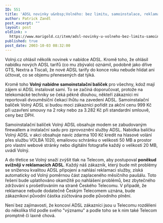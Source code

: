```yaml
---
ID: 551
title: 'ADSL novinky u&nbsp;Volného: bez limitu, samoinstalace, reklamace'
author: Patrick Zandl
post_excerpt: ""
layout: post
oldlink: >
  https://www.marigold.cz/item/adsl-novinky-u-volneho-bez-limitu-samoinstalace-reklamace
published: true
post_date: 2003-10-03 08:32:00
---
```

<p>
Volný.cz ohlásil několik novinek v nabídce ADSL. Kromě toho, že ohlásil nabídku nových ADSL tarifů (co mu zbývalo) oznámil, podobně jako dříve GTS, Nextra a Tiscali, že nové ADSL tarify do konce roku nebude hlídat ani účtovat, co se objemu přenesených dat týká. </p>

<p>
Kromě toho <STRONG>Volný nabídne samoinstalační balíček</STRONG> pro všechny, kdož mají zájem si ADSL instalovat sami. To se začíná doporučovat, protože na telekomácké techniky se čeká pěkně dlouhou, někteří zákazníci mi reportovali dvouměsíční čekací lhůtu na zavedení ADSL. Samoinstalační balíček Volný ADSL si budou moci zákazníci pořídit za akční cenu 999 Kč při uzavření smouvy na 2 roky nebo za 3.282 Kč při standardní smlouvě, ceny bez DPH.</p>

<p>
Samoinstalační balíček Volný ADSL obsahuje modem se zabudovaným firewallem a instalační sadu pro zprovoznění služby ADSL. Nabídka balíčku Volný ADSL v akci obsahuje navíc zdarma 100 Kč kredit na hlasové volání přes službu VOLBA 1020, emailovou schránku o velikosti 50 MB a prostor pro vlastní webové stránky nebo digitální fotografie každý o velikosti 20 MB, uvádí Volný. </p>

<p>
A do třetice se Volný snaží zvýšit tlak na Telecom, aby postupoval <STRONG>poněkud svižněji v reklamacích ADSL</STRONG>. Každý náš zákazník, který bude mít problémy se sníženou kvalitou ADSL připojení a nahlásí reklamaci služby, získá automaticky od Volný poměrnou část zaplaceného měsíčního paušálu. Toto řešení bude uplatňováno okamžitě po nahlášení problémů, bez zbytečného zdržování s prošetřováním na straně Českého Telecomu. V případě, že reklamace nebude dodatečně Českým Telecomem uznána, bude zákazníkovi původní částka zúčtována podle původního plnění. </p>

<p>
Není bez zajímavosti, že koncoví ADSL zákazníci jsou u Telecomu rozděleni do několika tříd podle svého "významu" a podle toho se k nim také Telecom promptně či laxně chová.</p>
